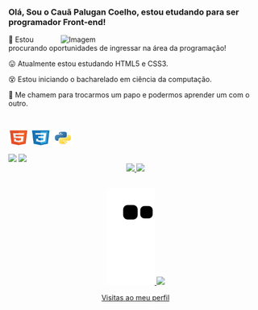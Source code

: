 ### Olá, Sou o Cauã Palugan Coelho, estou etudando para ser programador Front-end!

<div>
  <img align="right" src="https://user-images.githubusercontent.com/99273475/153456069-ad492fe5-3ebf-4a60-b664-c9e29edeaeeb.gif" alt="Imagem" min-width="400px" max-width="400px" width="400px" align="right">
</div>

<p>💭 Estou procurando oportunidades de ingressar na área da programação! <p>
<p>😛 Atualmente estou estudando HTML5 e CSS3. <p> 
<p>😵 Estou iniciando o bacharelado em ciência da computação. <p> 
<p>🤠 Me chamem para trocarmos um papo e podermos aprender um com o outro. <p>

 <br>

<div style= "display: inline_block" align="left">
  <img align="center" alt="Rafa-HTML" height="30" width="40" src="https://raw.githubusercontent.com/devicons/devicon/master/icons/html5/html5-original.svg">
  <img align="center" alt="Rafa-CSS" height="30" width="40" src="https://raw.githubusercontent.com/devicons/devicon/master/icons/css3/css3-original.svg">
  <img align="center" alt="Rafa-Python" height="30" width="40" src="https://raw.githubusercontent.com/devicons/devicon/master/icons/python/python-original.svg">
</div>
 
 <br>
 
<div>
 <a align="left" href="https://www.linkedin.com/in/cau%C3%A3-palugan-coelho-523bb51b0/" target="_blank"><img src="https://img.shields.io/badge/-LinkedIn-%230077B5?style=for-the-badge&logo=linkedin&logoColor=white" target="_blank"></a> 
   <a href="https://www.instagram.com/_cauapalugan/" target="_blank"><img src="https://img.shields.io/badge/-Instagram-%23E4405F?style=for-the-badge&logo=instagram&logoColor=white" target="_blank"></a>
  
<div align="center" font-size="50px">
  <a href="https://https://github.com/CauaPalugan">
    <img height="180em" src="https://github-readme-stats.vercel.app/api?username=CauaPalugan&show_icons=true&theme=dark"/>
    <img height="170em" src="https://github-readme-stats.vercel.app/api/top-langs/?username=CauaPalugan&layout=compact&langs_count=7&theme=dark"> <br>
   
##

  ![snake gif](https://github.com/CauaPalugan/CauaPalugan/blob/output/github-contribution-grid-snake.svg) 
  <img alingn="center" src="https://profile-counter.glitch.me/CauaPalugan/count.svg"/>
</div>
  
<p align="center">Visitas ao meu perfil<p>
  
  
  
  
  
  
